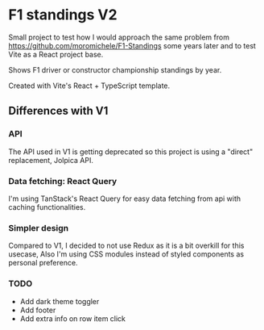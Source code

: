 # F1 standings V2

Small project to test how I would approach the same problem from https://github.com/moromichele/F1-Standings some years later and to test Vite as a React project base.

Shows F1 driver or constructor championship standings by year.

Created with Vite's React + TypeScript template.

## Differences with V1

### API

The API used in V1 is getting deprecated so this project is using a "direct" replacement, Jolpica API.

### Data fetching: React Query

I'm using TanStack's React Query for easy data fetching from api with caching functionalities.

### Simpler design

Compared to V1, I decided to not use Redux as it is a bit overkill for this usecase,
Also I'm using CSS modules instead of styled components as personal preference.

### TODO
- Add dark theme toggler
- Add footer
- Add extra info on row item click